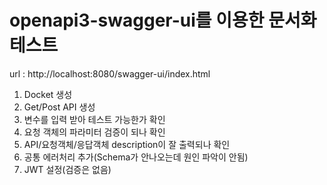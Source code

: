 # openapi3-swagger-ui를 이용한 문서화 테스트
url : http://localhost:8080/swagger-ui/index.html

1. Docket 생성
2. Get/Post API 생성
3. 변수를 입력 받아 테스트 가능한가 확인
4. 요청 객체의 파라미터 검증이 되나 확인
5. API/요청객체/응답객체 description이 잘 출력되나 확인
6. 공통 에러처리 추가(Schema가 안나오는데 원인 파악이 안됨)
7. JWT 설정(검증은 없음)
